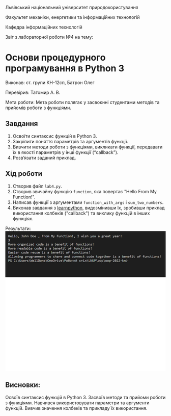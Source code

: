 Львівський національний університет природокористування

Факультет механіки, енергетики та інформаційних технологій

Кафедра інформаційних технологій

Звіт з лабораторної роботи №4 на тему:

# Основи процедурного програмування в Python 3

Виконав: ст. групи КН-12сп, Батрон Олег

Перевірив: Татомир А. В.

Мета роботи: Мета роботи полягає у засвоєнні студентами методів та прийомів роботи з функціями.


## Завдання
1. Освоїти синтаксис функцій в Python 3.
2. Закріпити поняття параметрів та аргументів функції.
3. Вивчити методи роботи з функціями, викликати функції, передавати їх в якості параметрів у інші функції (“callback”).
4. Розв’язати заданий приклад.


## Хід роботи
1. Створив файл `lab4.py`.
2. Створив звичайну функцію `function`, яка повертає "Hello From My Function!".
3. Написав функції з аргументами `function_with_args` i `sum_two_numbers`.
4. Виконав завдання з [learnpython](learnpython.org), видозмінивши їх, 
зробивши приклад використання колбеків ("callback") та виклику функцій в інших функціях.

Результати:
![alt](./img/1.png)

## Висновки:
Освоїв синтаксис функцій в Python 3. Засвоїв методи та прийоми роботи з функціями. Навчився використовувати параметри та аргументи функцій. Вивчив значення колбеків та прикладу їх використання. 
